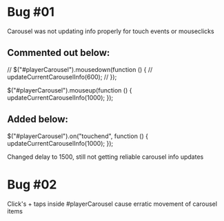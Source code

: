
# Bug #01
Carousel was not updating info properly for touch events or mouseclicks

## Commented out below:
// $("#playerCarousel").mousedown(function () {
//   updateCurrentCarouselInfo(600);
// });

$("#playerCarousel").mouseup(function () {
  updateCurrentCarouselInfo(1000);
});

## Added below:
$("#playerCarousel").on("touchend", function () {
  updateCurrentCarouselInfo(1000);
});

Changed delay to 1500, still not getting reliable carousel info updates


# Bug #02 

Click's + taps inside #playerCarousel cause erratic movement of carousel items

